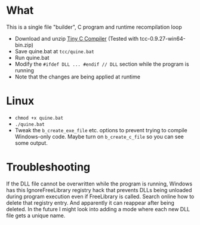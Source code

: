 # What
This is a single file "builder", C program and runtime recompilation loop
* Download and unzip [Tiny C Compiler](http://download.savannah.gnu.org/releases/tinycc/) (Tested with tcc-0.9.27-win64-bin.zip)
* Save quine.bat at `tcc/quine.bat`
* Run quine.bat
* Modify the `#ifdef DLL ... #endif // DLL` section while the program is running
* Note that the changes are being applied at runtime

# Linux
* `chmod +x quine.bat`
* `./quine.bat`
* Tweak the `b_create_exe_file` etc. options to prevent trying to compile Windows-only code. Maybe turn on `b_create_c_file` so you can see some output.

# Troubleshooting
If the DLL file cannot be overwritten while the program is running, Windows has this IgnoreFreeLibrary registry hack that prevents DLLs being unloaded during program execution even if FreeLibrary is called. Search online how to delete that registry entry. And apparently it can reappear after being deleted. In the future I might look into adding a mode where each new DLL file gets a unique name.
